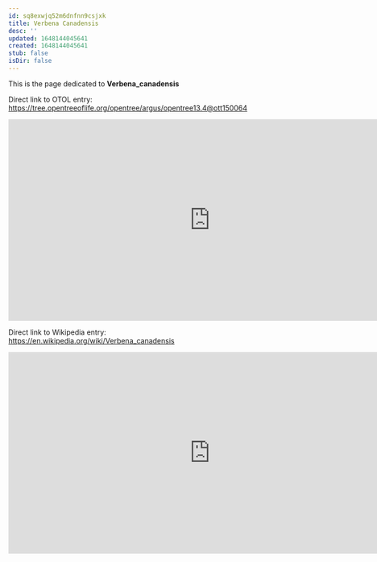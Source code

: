 ```yaml
---
id: sq8exwjq52m6dnfnn9csjxk
title: Verbena Canadensis
desc: ''
updated: 1648144045641
created: 1648144045641
stub: false
isDir: false
---
```

This is the page dedicated to **Verbena_canadensis**


Direct link to OTOL entry: https://tree.opentreeoflife.org/opentree/argus/opentree13.4@ott150064



<html>
    <body>
    <iframe src="https://tree.opentreeoflife.org/opentree/argus/opentree13.4@ott150064"
    width="800" height="400" frameborder="0" allowfullscreen> </iframe>
    </body>
</html>
    


Direct link to Wikipedia entry: https://en.wikipedia.org/wiki/Verbena_canadensis



<html>
    <body>
    <iframe src="https://en.wikipedia.org/wiki/Verbena_canadensis"
    width="800" height="400" frameborder="0" allowfullscreen> </iframe>
    </body>
</html>
    
